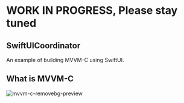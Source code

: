# WORK IN PROGRESS, Please stay tuned
## SwiftUICoordinator 
An example of building MVVM-C using SwiftUI.

## What is MVVM-C
![mvvm-c-removebg-preview](https://github.com/Gagan5278/SwiftUICoordinator/assets/2304583/c374a4e2-7ec5-48ee-9d87-92c3ca5637e5)
